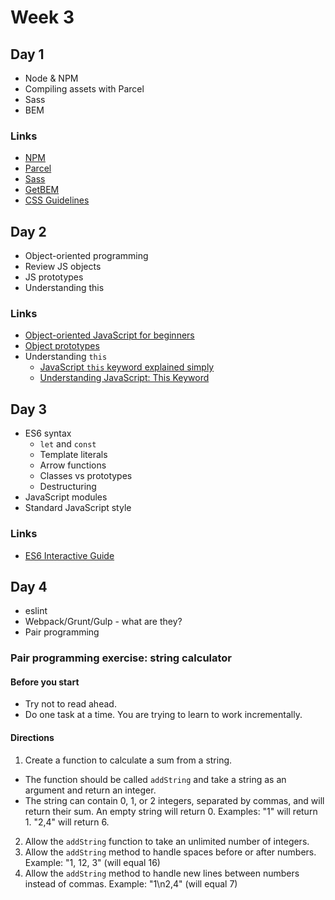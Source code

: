 # Week 3

## Day 1

* Node & NPM
* Compiling assets with Parcel
* Sass
* BEM

### Links

* [NPM](https://www.npmjs.com/)
* [Parcel](https://parceljs.org/)
* [Sass](https://sass-lang.com/)
* [GetBEM](http://getbem.com/introduction/)
* [CSS Guidelines](https://cssguidelin.es/)

## Day 2

* Object-oriented programming
* Review JS objects
* JS prototypes
* Understanding this

### Links

* [Object-oriented JavaScript for beginners](https://developer.mozilla.org/en-US/docs/Learn/JavaScript/Objects/Object-oriented_JS)
* [Object prototypes](https://developer.mozilla.org/en-US/docs/Learn/JavaScript/Objects/Object_prototypes)
* Understanding `this`
  * [JavaScript `this` keyword explained simply](https://medium.com/@NinjaJavaScript/javascript-this-keyword-explained-simply-e90762d4945d)
  * [Understanding JavaScript: This Keyword](https://hackernoon.com/understanding-javascript-the-this-keyword-4de325d77f68)

## Day 3

* ES6 syntax
  * `let` and `const`
  * Template literals
  * Arrow functions
  * Classes vs prototypes
  * Destructuring
* JavaScript modules
* Standard JavaScript style

### Links

* [ES6 Interactive Guide](http://stack.formidable.com/es6-interactive-guide/#/  )

## Day 4

* eslint
* Webpack/Grunt/Gulp - what are they?
* Pair programming

### Pair programming exercise: string calculator

#### Before you start

* Try not to read ahead.
* Do one task at a time. You are trying to learn to work incrementally.

#### Directions

1. Create a function to calculate a sum from a string.
  * The function should be called `addString` and take a string as an argument and return an integer.
  * The string can contain 0, 1, or 2 integers, separated by commas, and will return their sum. An empty string will return 0. Examples: "1" will return 1. "2,4" will return 6.
2. Allow the `addString` function to take an unlimited number of integers.
3. Allow the `addString` method to handle spaces before or after numbers. Example: "1, 12, 3" (will equal 16)
4. Allow the `addString` method to handle new lines between numbers instead of commas. Example: "1\n2,4" (will equal 7)
